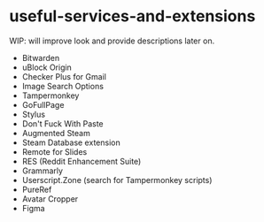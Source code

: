 # useful-services-and-extensions
WIP: will improve look and provide descriptions later on.

- Bitwarden
- uBlock Origin
- Checker Plus for Gmail
- Image Search Options
- Tampermonkey
- GoFullPage
- Stylus
- Don't Fuck With Paste
- Augmented Steam
- Steam Database extension
- Remote for Slides
- RES (Reddit Enhancement Suite)
- Grammarly
- Userscript.Zone (search for Tampermonkey scripts)
- PureRef
- Avatar Cropper
- Figma
